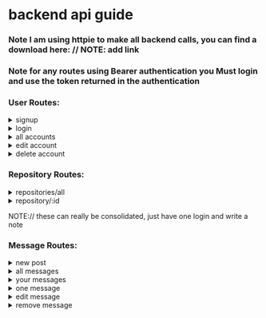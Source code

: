 # **backend api guide**
### **Note** I am using httpie to make all backend calls, you can find a download here: // NOTE: add link
### **Note** for any routes using Bearer authentication you **Must** login and use the token returned in the authentication




### User Routes:

<details><summary>signup</summary>
<p>

## POST: /api/signup
#### http POST localhost:8000/api/signup  password=123 email=absherlogan@gmail.com

```
HTTP/1.1 200 OK
Connection: keep-alive
Content-Length: 207
Content-Type: application/json; charset=utf-8
Date: Tue, 09 Oct 2018 20:32:16 GMT
ETag: W/"cf-j0f4nsY/RiDdqEsv3CVp111Phh4"
Set-Cookie: login-token=eyJhbGciOiJIUzI1NiIsInR5cCI6IkpXVCJ9.eyJ0b2tlbiI6IjIyMGFmNmMwMjc4MjdhZjcxZTk1YTgwNTJmOGVhNDQ5NzlhODM0NGRkZWM1OWFkZTMzYjE1ZDAzNjhkZGU1YzYiLCJpYXQiOjE1MzkxMTcxMzZ9.OxesvIKJpOiNgZsSZtScvC_KzAY_-49dR12qJyHOvTI; Max-Age=900000; Path=/; Expires=Sat, 20 Oct 2018 06:32:16 GMT
X-Powered-By: Express

"eyJhbGciOiJIUzI1NiIsInR5cCI6IkpXVCJ9.eyJ0b2tlbiI6IjIyMGFmNmMwMjc4MjdhZjcxZTk1YTgwNTJmOGVhNDQ5NzlhODM0NGRkZWM1OWFkZTMzYjE1ZDAzNjhkZGU1YzYiLCJpYXQiOjE1MzkxMTcxMzZ9.OxesvIKJpOiNgZsSZtScvC_KzAY_-49dR12qJyHOvTI"
```

</p>
</details>

<details><summary>login</summary>
<p>

## GET: /api/login
#### http -a absherlogan@gmail.com:123 GET localhost:8000/api/login

```
HTTP/1.1 200 OK
Connection: keep-alive
Content-Length: 226
Content-Type: application/json; charset=utf-8
Date: Tue, 09 Oct 2018 20:52:38 GMT
ETag: W/"e2-Ua/tX3cU0Ed06ScvrZiI+GlrQnw"
Set-Cookie: login-token=eyJhbGciOiJIUzI1NiIsInR5cCI6IkpXVCJ9.eyJ0b2tlbiI6IjE0MDJlNWZhYWMxZTZiYWI2NDQyM2MyYzZkZjI0ODY3MjUyZDEyZTM2YTBjMDNkOThmYTE3YzI2NmRiNjQwZjIiLCJpYXQiOjE1MzkxMTgzNTh9.TEXsbn2VaBRZJ8hIrUQ6r3MY33esJshWQ12mZWlVf2o; Max-Age=900000; Path=/; Expires=Sat, 20 Oct 2018 06:52:38 GMT
X-Powered-By: Express

{
    "__v": 0,
    "_id": "5bbd104f61fdf30d00163d77",
    "email": "absherlogan@gmail.com",
    "findHash": "1402e5faac1e6bab64423c2c6df24867252d12e36a0c03d98fa17c266db640f2",
    "password": "$2b$10$tH45HtJ4By.jIn.F9LokY.1iIHDIgBrcUxVI3b/qFLP6Oppuo3j3a"
}
```

</p>
</details>

<details><summary>all accounts</summary>
<p>

## GET: /api/allaccounts
#### http GET localhost:8000/api/allaccounts

```
HTTP/1.1 200 OK
Connection: keep-alive
Content-Length: 25
Content-Type: application/json; charset=utf-8
Date: Tue, 09 Oct 2018 20:48:33 GMT
ETag: W/"19-4pue+lS8iqXKAMmRQun4UZijiQE"
X-Powered-By: Express

[
    "absherlogan@gmail.com"
]
```

</p>
</details>

<details><summary>edit account</summary>
<p>

## PUT: /api/editaccount/:id
#### http -a absherlogan@gmail.com:123 PUT localhost:8000/api/editaccount/5bbd104f61fdf30d00163d77 email=newuser@new.com password=321

```
HTTP/1.1 200 OK
Connection: keep-alive
Content-Length: 163
Content-Type: application/json; charset=utf-8
Date: Tue, 09 Oct 2018 20:54:56 GMT
ETag: W/"a3-Yy1RCDkTOvD+s24aFE5fX3C7rpU"
X-Powered-By: Express

{
    "__v": 0,
    "_id": "5bbd104f61fdf30d00163d77",
    "email": "newuser@new.com",
    "findHash": "1402e5faac1e6bab64423c2c6df24867252d12e36a0c03d98fa17c266db640f2",
    "password": "321"
}
```

</p>
</details>

<details><summary>delete account</summary>
<p>

## DELETE: /api/deleteaccount/:id
#### http -a newuser@new.com:321 DELETE localhost:8000/api/deleteaccount/5bbd104f61fdf30d00163d77

```
HTTP/1.1 200 OK
Connection: keep-alive
Content-Length: 271
Content-Type: application/json; charset=utf-8
Date: Tue, 09 Oct 2018 21:06:30 GMT
ETag: W/"10f-Hwtvn8EOLbswQsW4xNao1iue5nc"
X-Powered-By: Express

{
    "$clusterTime": {
        "clusterTime": "6610466581401042945",
        "signature": {
            "hash": "l1pLszrCDncmLfpFHhGq0xGRFhg=",
            "keyId": "6609980859254571009"
        }
    },
    "electionId": "7fffffff0000000000000001",
    "n": 1,
    "ok": 1,
    "opTime": {
        "t": 1,
        "ts": "6610466581401042945"
    },
    "operationTime": "6610466581401042945"
}
```

</p>
</details>





### Repository Routes:

<details><summary>repositories/all</summary>
<p>


## GET: /api/repositories/all
#### http GET localhost:8000/api/repositories/all

```
HTTP/1.1 200 OK
Connection: keep-alive
Content-Length: 12061
Content-Type: application/json; charset=utf-8
Date: Mon, 08 Oct 2018 19:26:06 GMT
ETag: W/"2f1d-n9F5YEC0WhchowFM9Aj5N9BCCRo"
X-Powered-By: Express

[
    {
        "__v": 0,
        "_id": "5bbbae83841a2339b3f2d06c",
        "created_at": "2017-09-23T18:42:06Z",
        "name": "rapidcncmanufactoring",
        "size": 270,
        "updated_at": "2018-10-02T18:39:50Z"
    },
    {
        "__v": 0,
        "_id": "5bbbae83841a2339b3f2d06f",
        "created_at": "2018-05-26T18:21:02Z",
        "name": "my-javascript-algorithms",
        "size": 4,
        "updated_at": "2018-06-16T01:52:22Z"
    },
    {
        "__v": 0,
        "_id": "5bbbae83841a2339b3f2d073",
        "created_at": "2018-07-29T02:01:50Z",
        "name": "moch-facebook",
        "size": 24,
        "updated_at": "2018-08-10T05:27:17Z"
    },
    {
        "__v": 0,
        "_id": "5bbbae83841a2339b3f2d070",
        "created_at": "2017-12-03T23:08:53Z",
        "name": "random-things",
        "size": 1,
        "updated_at": "2017-12-03T23:08:53Z"
    },
    {
        "__v": 0,
        "_id": "5bbbae83841a2339b3f2d078",
        "created_at": "2017-08-08T16:03:12Z",
        "name": "seattle-javascript-401d17",
        "size": 2698,
        "updated_at": "2017-08-08T16:03:15Z"
    },
    {
        "__v": 0,
        "_id": "5bbbae83841a2339b3f2d072",
        "created_at": "2017-02-14T19:21:28Z",
        "name": "Grade-Fellows",
        "size": 217,
        "updated_at": "2017-05-10T21:23:43Z"
    },
    {
        "__v": 0,
        "_id": "5bbbae83841a2339b3f2d079",
        "created_at": "2017-03-21T23:24:44Z",
        "name": "06-ajax-and-json",
        "size": 425,
        "updated_at": "2017-03-21T23:24:46Z"
    }
]
```

</p>
</details>


<details><summary>repository/:id</summary>
<p>

## GET: /api/repositories/:id
#### http GET localhost:8000/api/repository/5bbbae83841a2339b3f2d06f/

```
HTTP/1.1 200 OK
Connection: keep-alive
Content-Length: 157
Content-Type: application/json; charset=utf-8
Date: Mon, 08 Oct 2018 19:51:39 GMT
ETag: W/"9d-gUc4kOig3LBk4+LdQxFBG6CfziY"
X-Powered-By: Express

{
    "__v": 0,
    "_id": "5bbbae83841a2339b3f2d06f",
    "created_at": "2018-05-26T18:21:02Z",
    "name": "my-javascript-algorithms",
    "size": 4,
    "updated_at": "2018-06-16T01:52:22Z"
}
```

</p>
</details>




NOTE:// these can really be consolidated, just have one login and write a note
### Message Routes:

<details><summary>new post</summary>
<p>

## GET: /api/login
#### http -a absherlogan@gmail.com:123 GET localhost:8000/api/login

```
HTTP/1.1 200 OK
Connection: keep-alive
Content-Length: 226
Content-Type: application/json; charset=utf-8
Date: Tue, 09 Oct 2018 20:52:38 GMT
ETag: W/"e2-Ua/tX3cU0Ed06ScvrZiI+GlrQnw"
Set-Cookie: login-token=eyJhbGciOiJIUzI1NiIsInR5cCI6IkpXVCJ9.eyJ0b2tlbiI6IjE0MDJlNWZhYWMxZTZiYWI2NDQyM2MyYzZkZjI0ODY3MjUyZDEyZTM2YTBjMDNkOThmYTE3YzI2NmRiNjQwZjIiLCJpYXQiOjE1MzkxMTgzNTh9.TEXsbn2VaBRZJ8hIrUQ6r3MY33esJshWQ12mZWlVf2o; Max-Age=900000; Path=/; Expires=Sat, 20 Oct 2018 06:52:38 GMT
X-Powered-By: Express

{
    "__v": 0,
    "_id": "5bbd104f61fdf30d00163d77",
    "email": "absherlogan@gmail.com",
    "findHash": "1402e5faac1e6bab64423c2c6df24867252d12e36a0c03d98fa17c266db640f2",
    "password": "$2b$10$tH45HtJ4By.jIn.F9LokY.1iIHDIgBrcUxVI3b/qFLP6Oppuo3j3a"
}
```

## POST: /api/message
#### http POST localhost:8000/api/message Authorization:'Bearer eyJhbGciOiJIUzI1NiIsInR5cCI6IkpXVCJ9.eyJ0b2tlbiI6IjE0MDJlNWZhYWMxZTZiYWI2NDQyM2MyYzZkZjI0ODY3MjUyZDEyZTM2YTBjMDNkOThmYTE3YzI2NmRiNjQwZjIiLCJpYXQiOjE1MzkxMTgzNTh9.TEXsbn2VaBRZJ8hIrUQ6r3MY33esJshWQ12mZWlVf2o' authorId=5bbd104f61fdf30d00163d77 text='cool thangs' title='new post' photos=link

```
HTTP/1.1 200 OK
Access-Control-Allow-Credentials: true
Access-Control-Allow-Origin: http://localhost:8080
Connection: keep-alive
Content-Length: 125
Content-Type: application/json; charset=utf-8
Date: Fri, 16 Nov 2018 00:01:10 GMT
ETag: W/"7d-SwbyAM8EnPTmPyeDVja/VQkB040"
Vary: Origin
X-Powered-By: Express
set-cookie: connect.sid=s%3AM7XiWPIaayr7qIOAi8HUsfnDcwzmrwpQ.ip5j2k3GlVlPFkMIDyKSW0IFTprOmoi2%2Btp8uaI3F0M; Path=/; HttpOnly

{
    "__v": 0,
    "_id": "5bee08c69e0abbc5e99c7ba7",
    "authorId": "5bbd104f61fdf30d00163d77",
    "comments": "[]",
    "photos": "link",
    "text": "cool thangs",
    "title": "new post"
}
```

</p>
</details>


<details><summary>all messages</summary>
<p>

## GET: /api/login
#### http -a absherlogan@gmail.com:123 GET localhost:8000/api/login

```
HTTP/1.1 200 OK
Connection: keep-alive
Content-Length: 226
Content-Type: application/json; charset=utf-8
Date: Tue, 09 Oct 2018 20:52:38 GMT
ETag: W/"e2-Ua/tX3cU0Ed06ScvrZiI+GlrQnw"
Set-Cookie: login-token=eyJhbGciOiJIUzI1NiIsInR5cCI6IkpXVCJ9.eyJ0b2tlbiI6IjE0MDJlNWZhYWMxZTZiYWI2NDQyM2MyYzZkZjI0ODY3MjUyZDEyZTM2YTBjMDNkOThmYTE3YzI2NmRiNjQwZjIiLCJpYXQiOjE1MzkxMTgzNTh9.TEXsbn2VaBRZJ8hIrUQ6r3MY33esJshWQ12mZWlVf2o; Max-Age=900000; Path=/; Expires=Sat, 20 Oct 2018 06:52:38 GMT
X-Powered-By: Express

{
    "__v": 0,
    "_id": "5bbd104f61fdf30d00163d77",
    "email": "absherlogan@gmail.com",
    "findHash": "1402e5faac1e6bab64423c2c6df24867252d12e36a0c03d98fa17c266db640f2",
    "password": "$2b$10$tH45HtJ4By.jIn.F9LokY.1iIHDIgBrcUxVI3b/qFLP6Oppuo3j3a"
}
```

## GET: /api/message/all
#### http GET localhost:8000/api/message/all Authorization:'Bearer eyJhbGciOiJIUzI1NiIsInR5cCI6IkpXVCJ9.eyJ0b2tlbiI6IjJkMzc5ZjYyYzk2Nzk5N2VhNWJiMjY2NGE0YjFiZDRkMjllZDQyNGQzYWM3YjlhZWNlNGNjNDMwN2M4ZjA5MWQiLCJpYXQiOjE1NDIzMjIyODZ9.3NA07bXGVjU1B81YpsD9tM4ekVhxvbZNUAUjr4bjlMo'

```
HTTP/1.1 200 OK
Access-Control-Allow-Credentials: true
Access-Control-Allow-Origin: http://localhost:8080
Connection: keep-alive
Content-Length: 253
Content-Type: application/json; charset=utf-8
Date: Fri, 16 Nov 2018 00:05:06 GMT
ETag: W/"fd-CJ/XsUPKmwGJBNEXdiFwFyGs8Mw"
Vary: Origin
X-Powered-By: Express
set-cookie: connect.sid=s%3AdmXN71WPKtmE3BNwlwQ1rw8LMpmSzqtF.ZjF4a9gJndmAWYv77sy3RA7ZqjKTPsp%2B9kjJX4UOr4c; Path=/; HttpOnly

[
    {
        "__v": 0,
        "_id": "5bedfa379e0abbc5e99c7ba6",
        "authorId": "5bbd104f61fdf30d00163d77",
        "comments": "[]",
        "photos": "link",
        "text": "cool thangs",
        "title": "new post"
    },
    {
        "__v": 0,
        "_id": "5bee08c69e0abbc5e99c7ba7",
        "authorId": "5bbd104f61fdf30d00163d77",
        "comments": "[]",
        "photos": "another link",
        "text": "cooler thangs",
        "title": "newer post"
    }
]
```

</p>
</details>


<details><summary>your messages</summary>
<p>

## GET: /api/login
#### http -a absherlogan@gmail.com:123 GET localhost:8000/api/login

```
HTTP/1.1 200 OK
Connection: keep-alive
Content-Length: 226
Content-Type: application/json; charset=utf-8
Date: Tue, 09 Oct 2018 20:52:38 GMT
ETag: W/"e2-Ua/tX3cU0Ed06ScvrZiI+GlrQnw"
Set-Cookie: login-token=eyJhbGciOiJIUzI1NiIsInR5cCI6IkpXVCJ9.eyJ0b2tlbiI6IjE0MDJlNWZhYWMxZTZiYWI2NDQyM2MyYzZkZjI0ODY3MjUyZDEyZTM2YTBjMDNkOThmYTE3YzI2NmRiNjQwZjIiLCJpYXQiOjE1MzkxMTgzNTh9.TEXsbn2VaBRZJ8hIrUQ6r3MY33esJshWQ12mZWlVf2o; Max-Age=900000; Path=/; Expires=Sat, 20 Oct 2018 06:52:38 GMT
X-Powered-By: Express

{
    "__v": 0,
    "_id": "5bbd104f61fdf30d00163d77",
    "email": "absherlogan@gmail.com",
    "findHash": "1402e5faac1e6bab64423c2c6df24867252d12e36a0c03d98fa17c266db640f2",
    "password": "$2b$10$tH45HtJ4By.jIn.F9LokY.1iIHDIgBrcUxVI3b/qFLP6Oppuo3j3a"
}
```

## GET: /api/message/self/:id
#### http GET localhost:8000/api/message/self/5bbd104f61fdf30d00163d77 Authorization:'Bearer eyJhbGciOiJIUzI1NiIsInR5cCI6IkpXVCJ9.eyJ0b2tlbiI6IjJkMzc5ZjYyYzk2Nzk5N2VhNWJiMjY2NGE0YjFiZDRkMjllZDQyNGQzYWM3YjlhZWNlNGNjNDMwN2M4ZjA5MWQiLCJpYXQiOjE1NDIzMjIyODZ9.3NA07bXGVjU1B81YpsD9tM4ekVhxvbZNUAUjr4bjlMo'

```
HTTP/1.1 200 OK
Access-Control-Allow-Credentials: true
Access-Control-Allow-Origin: http://localhost:8080
Connection: keep-alive
Content-Length: 253
Content-Type: application/json; charset=utf-8
Date: Fri, 16 Nov 2018 00:05:06 GMT
ETag: W/"fd-CJ/XsUPKmwGJBNEXdiFwFyGs8Mw"
Vary: Origin
X-Powered-By: Express
set-cookie: connect.sid=s%3AdmXN71WPKtmE3BNwlwQ1rw8LMpmSzqtF.ZjF4a9gJndmAWYv77sy3RA7ZqjKTPsp%2B9kjJX4UOr4c; Path=/; HttpOnly

[
    {
        "__v": 0,
        "_id": "5bedfa379e0abbc5e99c7ba6",
        "authorId": "5bbd104f61fdf30d00163d77",
        "comments": "[]",
        "photos": "link",
        "text": "cool thangs",
        "title": "new post"
    },
    {
        "__v": 0,
        "_id": "5bee08c69e0abbc5e99c7ba7",
        "authorId": "5bbd104f61fdf30d00163d77",
        "comments": "[]",
        "photos": "another link",
        "text": "cooler thangs",
        "title": "newer post"
    }
]
```

</p>
</details>


<details><summary>one message</summary>
<p>

## GET: /api/login
#### http -a absherlogan@gmail.com:123 GET localhost:8000/api/login

```
HTTP/1.1 200 OK
Connection: keep-alive
Content-Length: 226
Content-Type: application/json; charset=utf-8
Date: Tue, 09 Oct 2018 20:52:38 GMT
ETag: W/"e2-Ua/tX3cU0Ed06ScvrZiI+GlrQnw"
Set-Cookie: login-token=eyJhbGciOiJIUzI1NiIsInR5cCI6IkpXVCJ9.eyJ0b2tlbiI6IjE0MDJlNWZhYWMxZTZiYWI2NDQyM2MyYzZkZjI0ODY3MjUyZDEyZTM2YTBjMDNkOThmYTE3YzI2NmRiNjQwZjIiLCJpYXQiOjE1MzkxMTgzNTh9.TEXsbn2VaBRZJ8hIrUQ6r3MY33esJshWQ12mZWlVf2o; Max-Age=900000; Path=/; Expires=Sat, 20 Oct 2018 06:52:38 GMT
X-Powered-By: Express

{
    "__v": 0,
    "_id": "5bbd104f61fdf30d00163d77",
    "email": "absherlogan@gmail.com",
    "findHash": "1402e5faac1e6bab64423c2c6df24867252d12e36a0c03d98fa17c266db640f2",
    "password": "$2b$10$tH45HtJ4By.jIn.F9LokY.1iIHDIgBrcUxVI3b/qFLP6Oppuo3j3a"
}
```

## GET: /api/message/:id
#### http GET localhost:8000/api/message/5bedfa379e0abbc5e99c7ba6 Authorization:'Bearer eyJhbGciOiJIUzI1NiIsInR5cCI6IkpXVCJ9.eyJ0b2tlbiI6IjJkMzc5ZjYyYzk2Nzk5N2VhNWJiMjY2NGE0YjFiZDRkMjllZDQyNGQzYWM3YjlhZWNlNGNjNDMwN2M4ZjA5MWQiLCJpYXQiOjE1NDIzMjIyODZ9.3NA07bXGVjU1B81YpsD9tM4ekVhxvbZNUAUjr4bjlMo'

```
HTTP/1.1 200 OK
Access-Control-Allow-Credentials: true
Access-Control-Allow-Origin: http://localhost:8080
Connection: keep-alive
Content-Length: 125
Content-Type: application/json; charset=utf-8
Date: Fri, 16 Nov 2018 00:24:49 GMT
ETag: W/"7d-2cSgoICnt6EY0VdNTjAN1oM0uQA"
Vary: Origin
X-Powered-By: Express
set-cookie: connect.sid=s%3AMt40DNcZX3C_FGtPfjYQJG-PuTVF9yLQ.S1tGNhixxMRFG92LGzHX60JNQtM1188HiBysEBtt%2FF8; Path=/; HttpOnly

{
    "__v": 0,
    "_id": "5bedfa379e0abbc5e99c7ba6",
    "authorId": "5bbd104f61fdf30d00163d77",
    "comments": "[]",
    "photos": "link",
    "text": "cool thangs",
    "title": "new post"
}
```

</p>
</details>


<details><summary>edit message</summary>
<p>

## GET: /api/login
#### http -a absherlogan@gmail.com:123 GET localhost:8000/api/login

```
HTTP/1.1 200 OK
Connection: keep-alive
Content-Length: 226
Content-Type: application/json; charset=utf-8
Date: Tue, 09 Oct 2018 20:52:38 GMT
ETag: W/"e2-Ua/tX3cU0Ed06ScvrZiI+GlrQnw"
Set-Cookie: login-token=eyJhbGciOiJIUzI1NiIsInR5cCI6IkpXVCJ9.eyJ0b2tlbiI6IjE0MDJlNWZhYWMxZTZiYWI2NDQyM2MyYzZkZjI0ODY3MjUyZDEyZTM2YTBjMDNkOThmYTE3YzI2NmRiNjQwZjIiLCJpYXQiOjE1MzkxMTgzNTh9.TEXsbn2VaBRZJ8hIrUQ6r3MY33esJshWQ12mZWlVf2o; Max-Age=900000; Path=/; Expires=Sat, 20 Oct 2018 06:52:38 GMT
X-Powered-By: Express

{
    "__v": 0,
    "_id": "5bbd104f61fdf30d00163d77",
    "email": "absherlogan@gmail.com",
    "findHash": "1402e5faac1e6bab64423c2c6df24867252d12e36a0c03d98fa17c266db640f2",
    "password": "$2b$10$tH45HtJ4By.jIn.F9LokY.1iIHDIgBrcUxVI3b/qFLP6Oppuo3j3a"
}
```

## PUT: /api/message/edit/:id
#### http PUT localhost:8000/api/message/edit/5bedfa379e0abbc5e99c7ba6 Authorization:'Bearer eyJhbGciOiJIUzI1NiIsInR5cCI6IkpXVCJ9.eyJ0b2tlbiI6IjJkMzc5ZjYyYzk2Nzk5N2VhNWJiMjY2NGE0YjFiZDRkMjllZDQyNGQzYWM3YjlhZWNlNGNjNDMwN2M4ZjA5MWQiLCJpYXQiOjE1NDIzMjIyODZ9.3NA07bXGVjU1B81YpsD9tM4ekVhxvbZNUAUjr4bjlMo' text='coolest thang' title='newest post' photos='[new link, some other link]'

```
HTTP/1.1 200 OK
Access-Control-Allow-Credentials: true
Access-Control-Allow-Origin: http://localhost:8080
Connection: keep-alive
Content-Length: 124
Content-Type: application/json; charset=utf-8
Date: Fri, 16 Nov 2018 00:42:31 GMT
ETag: W/"7c-ZgGbuDFjyKfYOSmOwF9bBJbqxZ4"
Vary: Origin
X-Powered-By: Express
set-cookie: connect.sid=s%3AezfYTsARBrgFipeeVwfFvGXRI44diYvg.4USM2gTj%2FwwZLIqlYbf35g4pYU8RZyygOyMryrHXmOs; Path=/; HttpOnly

{
    "__v": 0,
    "_id": "5bedfa379e0abbc5e99c7ba6",
    "authorId": "5bbd104f61fdf30d00163d77",
    "comments": "[]",
    "photos": "[new link, some other link]",
    "text": "coolest thang",
    "title": "newest post"
}
```

</p>
</details>


<details><summary>remove message</summary>
<p>

## GET: /api/login
#### http -a absherlogan@gmail.com:123 GET localhost:8000/api/login

```
HTTP/1.1 200 OK
Connection: keep-alive
Content-Length: 226
Content-Type: application/json; charset=utf-8
Date: Tue, 09 Oct 2018 20:52:38 GMT
ETag: W/"e2-Ua/tX3cU0Ed06ScvrZiI+GlrQnw"
Set-Cookie: login-token=eyJhbGciOiJIUzI1NiIsInR5cCI6IkpXVCJ9.eyJ0b2tlbiI6IjE0MDJlNWZhYWMxZTZiYWI2NDQyM2MyYzZkZjI0ODY3MjUyZDEyZTM2YTBjMDNkOThmYTE3YzI2NmRiNjQwZjIiLCJpYXQiOjE1MzkxMTgzNTh9.TEXsbn2VaBRZJ8hIrUQ6r3MY33esJshWQ12mZWlVf2o; Max-Age=900000; Path=/; Expires=Sat, 20 Oct 2018 06:52:38 GMT
X-Powered-By: Express

{
    "__v": 0,
    "_id": "5bbd104f61fdf30d00163d77",
    "email": "absherlogan@gmail.com",
    "findHash": "1402e5faac1e6bab64423c2c6df24867252d12e36a0c03d98fa17c266db640f2",
    "password": "$2b$10$tH45HtJ4By.jIn.F9LokY.1iIHDIgBrcUxVI3b/qFLP6Oppuo3j3a"
}
```

## PUT: /api/message/remove/:id
#### http DELETE localhost:8000/api/message/remove/5bee1345321d18e6ad8335c6 Authorization:'Bearer eyJhbGciOiJIUzI1NiIsInR5cCI6IkpXVCJ9.eyJ0b2tlbiI6IjJkMzc5ZjYyYzk2Nzk5N2VhNWJiMjY2NGE0YjFiZDRkMjllZDQyNGQzYWM3YjlhZWNlNGNjNDMwN2M4ZjA5MWQiLCJpYXQiOjE1NDIzMjIyODZ9.3NA07bXGVjU1B81YpsD9tM4ekVhxvbZNUAUjr4bjlMo'

```
HTTP/1.1 204 No Content
Access-Control-Allow-Credentials: true
Access-Control-Allow-Origin: http://localhost:8080
Connection: keep-alive
Date: Fri, 16 Nov 2018 00:50:56 GMT
Vary: Origin
X-Powered-By: Express
set-cookie: connect.sid=s%3A7hoHwvLELz9yckSpiKwJUi6fsgnA85rS.CERcAvQRj7RyQ4krO1elIwDllekgUNqhECfQdGXjS4I; Path=/; HttpOnly
```

</p>
</details>
